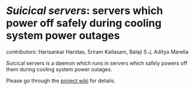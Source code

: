 *Suicical servers*: servers which power off safely during cooling system power outages
====================================================================================

*contributors*: Harisankar Haridas, Sriram Kailasam, Balaji S J, Aditya Marella


Suicical servers is a daemon which runs in servers which safely powers off them during cooling system power outages.


Please go through the [project wiki](http://example.com) for details.


